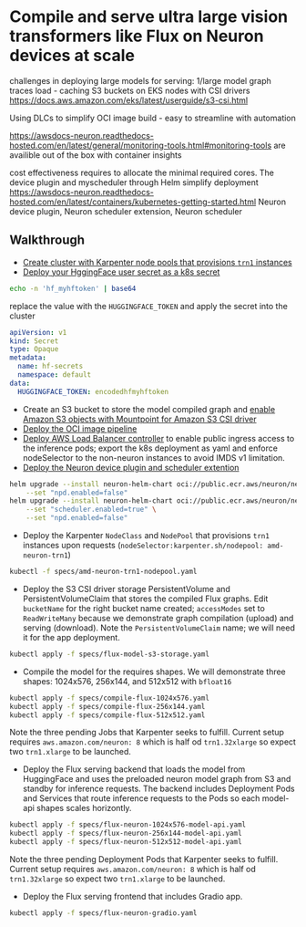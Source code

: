 # Compile and serve ultra large vision transformers like Flux on Neuron devices at scale

challenges in deploying large models for serving: 
1/large model graph traces load - caching S3 buckets on EKS nodes with CSI drivers
https://docs.aws.amazon.com/eks/latest/userguide/s3-csi.html

Using DLCs to simplify OCI image build - easy to streamline with automation

https://awsdocs-neuron.readthedocs-hosted.com/en/latest/general/monitoring-tools.html#monitoring-tools are availible out of the box with container insights

cost effectiveness requires to allocate the minimal required cores. The device plugin and myscheduler through Helm simplify deployment
https://awsdocs-neuron.readthedocs-hosted.com/en/latest/containers/kubernetes-getting-started.html
Neuron device plugin, Neuron scheduler extension, Neuron scheduler

## Walkthrough
* [Create cluster with Karpenter node pools that provisions `trn1` instances](https://karpenter.sh/docs/getting-started/getting-started-with-karpenter/)
* [Deploy your HggingFace user secret as a k8s secret](https://kubernetes.io/docs/concepts/configuration/secret/)
```bash
echo -n 'hf_myhftoken' | base64
```
replace the value with the `HUGGINGFACE_TOKEN` and apply the secret into the cluster
```yaml
apiVersion: v1
kind: Secret
type: Opaque
metadata:
  name: hf-secrets
  namespace: default
data:
  HUGGINGFACE_TOKEN: encodedhfmyhftoken
```
* Create an S3 bucket to store the model compiled graph and [enable Amazon S3 objects with Mountpoint for Amazon S3 CSI driver](https://docs.aws.amazon.com/eks/latest/userguide/s3-csi.html)
* [Deploy the OCI image pipeline](./oci-image-build)
* [Deploy AWS Load Balancer controller](https://docs.aws.amazon.com/eks/latest/userguide/aws-load-balancer-controller.html) to enable public ingress access to the inference pods; export the k8s deployment as yaml and enforce nodeSelector to the non-neuron instances to avoid IMDS v1 limitation. 
* [Deploy the Neuron device plugin and scheduler extention](https://awsdocs-neuron.readthedocs-hosted.com/en/latest/containers/kubernetes-getting-started.html#deploy-neuron-device-plugin)
```bash
helm upgrade --install neuron-helm-chart oci://public.ecr.aws/neuron/neuron-helm-chart \
    --set "npd.enabled=false"
helm upgrade --install neuron-helm-chart oci://public.ecr.aws/neuron/neuron-helm-chart \
    --set "scheduler.enabled=true" \
    --set "npd.enabled=false"
``` 
* Deploy the Karpenter `NodeClass` and `NodePool` that provisions `trn1` instances upon requests (`nodeSelector:karpenter.sh/nodepool: amd-neuron-trn1`)
```bash
kubectl -f specs/amd-neuron-trn1-nodepool.yaml 
```
* Deploy the S3 CSI driver storage PersistentVolume and PersistentVolumeClaim that stores the compiled Flux graphs.
Edit `bucketName` for the right bucket name created; `accessModes` set to `ReadWriteMany` because we demonstrate graph compilation (upload) and serving (download).
Note the `PersistentVolumeClaim` name; we will need it for the app deployment.
```bash
kubectl apply -f specs/flux-model-s3-storage.yaml 
```
* Compile the model for the requires shapes. We will demonstrate three shapes: 1024x576, 256x144, and 512x512 with `bfloat16`
```bash
kubectl apply -f specs/compile-flux-1024x576.yaml
kubectl apply -f specs/compile-flux-256x144.yaml
kubectl apply -f specs/compile-flux-512x512.yaml
```
Note the three pending Jobs that Karpenter seeks to fulfill. Current setup requires `aws.amazon.com/neuron: 8` which is half od `trn1.32xlarge` so expect two `trn1.xlarge` to be launched. 

* Deploy the Flux serving backend that loads the model from HuggingFace and uses the preloaded neuron model graph from S3 and standby for inference requests. The backend includes Deployment Pods and Services that route inference requests to the Pods so each model-api shapes scales horizontly.
```bash
kubectl apply -f specs/flux-neuron-1024x576-model-api.yaml
kubectl apply -f specs/flux-neuron-256x144-model-api.yaml
kubectl apply -f specs/flux-neuron-512x512-model-api.yaml
```
Note the three pending Deployment Pods that Karpenter seeks to fulfill. Current setup requires `aws.amazon.com/neuron: 8` which is half od `trn1.32xlarge` so expect two `trn1.xlarge` to be launched. 

* Deploy the Flux serving frontend that includes Gradio app. 
```bash
kubectl apply -f specs/flux-neuron-gradio.yaml
```

